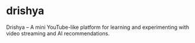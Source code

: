 # drishya
Drishya – A mini YouTube-like platform for learning and experimenting with video streaming and AI recommendations.
